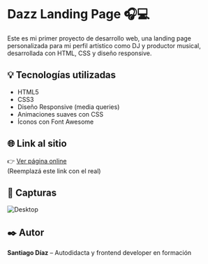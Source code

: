 # Dazz Landing Page 🎧💻

Este es mi primer proyecto de desarrollo web, una landing page personalizada para mi perfil artístico como DJ y productor musical, desarrollada con HTML, CSS y diseño responsive.

## 💡 Tecnologías utilizadas

- HTML5
- CSS3
- Diseño Responsive (media queries)
- Animaciones suaves con CSS
- Íconos con Font Awesome

## 🌐 Link al sitio

👉 [Ver página online](https://sadiaz7.github.io/dazz-landing/)  
(Reemplazá este link con el real)

## 📸 Capturas

![Desktop](images/screenshot-desktop.jpg)  


## ✒️ Autor

**Santiago Díaz** – Autodidacta y frontend developer en formación
